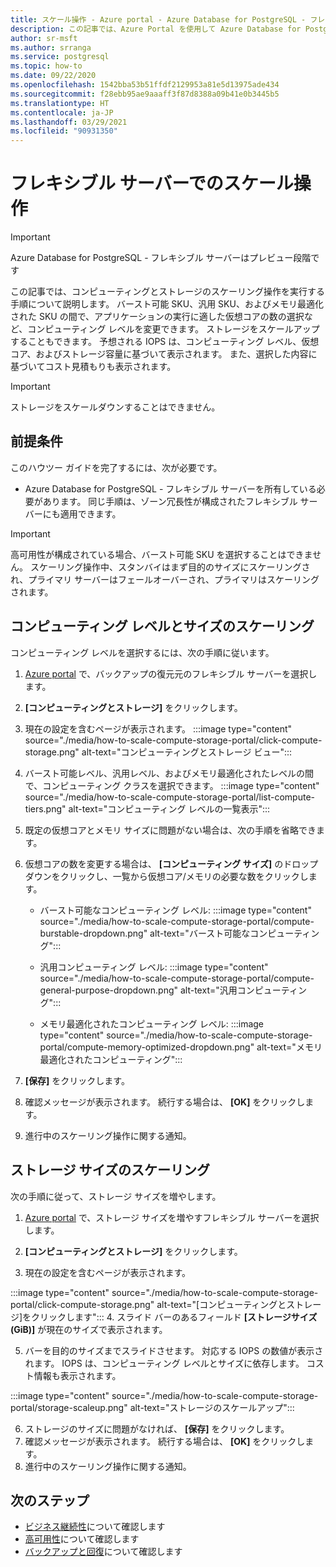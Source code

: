 ```yaml
---
title: スケール操作 - Azure portal - Azure Database for PostgreSQL - フレキシブル サーバー
description: この記事では、Azure Portal を使用して Azure Database for PostgreSQL でスケール操作を実行する方法について説明します。
author: sr-msft
ms.author: srranga
ms.service: postgresql
ms.topic: how-to
ms.date: 09/22/2020
ms.openlocfilehash: 1542bba53b51ffdf2129953a81e5d13975ade434
ms.sourcegitcommit: f28ebb95ae9aaaff3f87d8388a09b41e0b3445b5
ms.translationtype: HT
ms.contentlocale: ja-JP
ms.lasthandoff: 03/29/2021
ms.locfileid: "90931350"
---
```

# <a name="scale-operations-in-flexible-server"></a>フレキシブル サーバーでのスケール操作

> [!IMPORTANT]
> Azure Database for PostgreSQL - フレキシブル サーバーはプレビュー段階です

この記事では、コンピューティングとストレージのスケーリング操作を実行する手順について説明します。 バースト可能 SKU、汎用 SKU、およびメモリ最適化された SKU の間で、アプリケーションの実行に適した仮想コアの数の選択など、コンピューティング レベルを変更できます。 ストレージをスケールアップすることもできます。 予想される IOPS は、コンピューティング レベル、仮想コア、およびストレージ容量に基づいて表示されます。 また、選択した内容に基づいてコスト見積もりも表示されます。

> [!IMPORTANT]
> ストレージをスケールダウンすることはできません。

## <a name="pre-requisites"></a>前提条件

このハウツー ガイドを完了するには、次が必要です。

-   Azure Database for PostgreSQL - フレキシブル サーバーを所有している必要があります。 同じ手順は、ゾーン冗長性が構成されたフレキシブル サーバーにも適用できます。
> [!IMPORTANT]
> 高可用性が構成されている場合、バースト可能 SKU を選択することはできません。 スケーリング操作中、スタンバイはまず目的のサイズにスケーリングされ、プライマリ サーバーはフェールオーバーされ、プライマリはスケーリングされます。 

## <a name="scaling-the-compute-tier-and-size"></a>コンピューティング レベルとサイズのスケーリング

コンピューティング レベルを選択するには、次の手順に従います。
 
1.  [Azure portal](https://portal.azure.com/) で、バックアップの復元元のフレキシブル サーバーを選択します。

2.  **[コンピューティングとストレージ]** をクリックします。

3.  現在の設定を含むページが表示されます。
 :::image type="content" source="./media/how-to-scale-compute-storage-portal/click-compute-storage.png" alt-text="コンピューティングとストレージ ビュー":::

4.  バースト可能レベル、汎用レベル、およびメモリ最適化されたレベルの間で、コンピューティング クラスを選択できます。
   :::image type="content" source="./media/how-to-scale-compute-storage-portal/list-compute-tiers.png" alt-text="コンピューティング レベルの一覧表示":::


5.  既定の仮想コアとメモリ サイズに問題がない場合は、次の手順を省略できます。

6.  仮想コアの数を変更する場合は、 **[コンピューティング サイズ]** のドロップダウンをクリックし、一覧から仮想コア/メモリの必要な数をクリックします。
    
    - バースト可能なコンピューティング レベル: :::image type="content" source="./media/how-to-scale-compute-storage-portal/compute-burstable-dropdown.png" alt-text="バースト可能なコンピューティング":::

    - 汎用コンピューティング レベル: :::image type="content" source="./media/how-to-scale-compute-storage-portal/compute-general-purpose-dropdown.png" alt-text="汎用コンピューティング":::

    - メモリ最適化されたコンピューティング レベル: :::image type="content" source="./media/how-to-scale-compute-storage-portal/compute-memory-optimized-dropdown.png" alt-text="メモリ最適化されたコンピューティング":::

7.  **[保存]** をクリックします。 
8.  確認メッセージが表示されます。 続行する場合は、 **[OK]** をクリックします。 
9.  進行中のスケーリング操作に関する通知。


## <a name="scaling-storage-size"></a>ストレージ サイズのスケーリング

次の手順に従って、ストレージ サイズを増やします。

1.  [Azure portal](https://portal.azure.com/) で、ストレージ サイズを増やすフレキシブル サーバーを選択します。
2.  **[コンピューティングとストレージ]** をクリックします。

3.  現在の設定を含むページが表示されます。
   
:::image type="content" source="./media/how-to-scale-compute-storage-portal/click-compute-storage.png" alt-text="[コンピューティングとストレージ]をクリックします":::
4.  スライド バーのあるフィールド **[ストレージサイズ (GiB)]** が現在のサイズで表示されます。

5.  バーを目的のサイズまでスライドさせます。 対応する IOPS の数値が表示されます。 IOPS は、コンピューティング レベルとサイズに依存します。 コスト情報も表示されます。 

 :::image type="content" source="./media/how-to-scale-compute-storage-portal/storage-scaleup.png" alt-text="ストレージのスケールアップ":::

6.  ストレージのサイズに問題がなければ、 **[保存]** をクリックします。 
7.  確認メッセージが表示されます。 続行する場合は、 **[OK]** をクリックします。 
8.  進行中のスケーリング操作に関する通知。

## <a name="next-steps"></a>次のステップ

-   [ビジネス継続性](./concepts-business-continuity.md)について確認します
-   [高可用性](./concepts-high-availability.md)について確認します
-   [バックアップと回復](./concepts-backup-restore.md)について確認します
